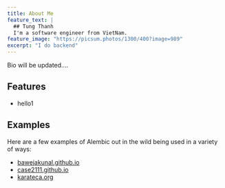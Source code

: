 ```yaml
---
title: About Me
feature_text: |
  ## Tung Thanh
  I'm a software engineer from VietNam. 
feature_image: "https://picsum.photos/1300/400?image=989"
excerpt: "I do backend"
---
```


Bio will be updated....



## Features

- hello1

## Examples

Here are a few examples of Alembic out in the wild being used in a variety of ways:

- [bawejakunal.github.io](https://bawejakunal.github.io/)
- [case2111.github.io](https://case2111.github.io/)
- [karateca.org](https://www.karateca.org/)
